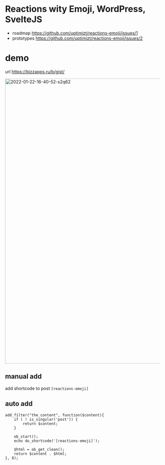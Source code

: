 # Reactions wity Emoji, WordPress, SvelteJS

- roadmap https://github.com/uptimizt/reactions-emoji/issues/1
- prototypes https://github.com/uptimizt/reactions-emoji/issues/2

# demo

url https://bizzapps.ru/b/gist/


<img width="930" alt="2022-01-22-16-40-52-s2q62" src="https://user-images.githubusercontent.com/1852897/150640765-3ce3f9d1-6d7c-4f19-bbb8-56215d8d253e.png">


## manual add

add shortcode to post `[reactions-emoji]`

## auto add

```
add_filter("the_content", function($content){
    if ( ! is_singular('post')) {
        return $content;
    }

    ob_start();
    echo do_shortcode('[reactions-emoji]');

    $html = ob_get_clean();
    return $content . $html;
}, 8);
```
